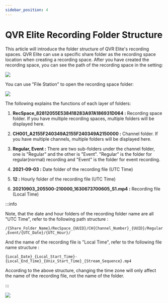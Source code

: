 ```yaml
---
sidebar_position: 4
---
```


# QVR Elite Recording Folder Structure

This article will introduce the folder structure of QVR Elite's recording spaces. QVR Elite can use a specific share folder as the recording space location when creating a recording space.
After you have created the recording space, you can see the path of the recording space in the setting:

![](/assets/recording_space_path.png)

You can use "File Station" to open the recording space folder:

![](/assets/elite_record_path.png)

The following explains the functions of each layer of folders:

1. **RecSpace_82812055E538418283A97A186931D064 :** Recording space folder. If you have multiple recording spaces, multiple folders will be displayed here.

2. **CH001_A2155F240349A2155F240349A2150000 :** Channel folder. If you have multiple channels, multiple folders will be displayed here.

3. **Regular, Event :** There are two sub-folders under the channel folder, one is "Regular" and the other is "Event". "Regular" is the folder for regular(normal) recording and "Event" is the folder for event recording.

4. **2021-09-03 :** Date folder of the recording file (UTC Time)

5. **12 :** Hourly folder of the recording file (UTC Time)

6. **20210903_205500-210000_1630673700605_S1.mp4 :** Recording file (Local Time)

:::info

Note, that the date and hour folders of the recording folder name are all "UTC Time", refer to the following path structure :

`/{Share_Folder_Name}/RecSpace_{UUID}/CH{Channel_Number}_{UUID}/Regular,Event/{UTC_Date}/{UTC_Hour}/`

And the name of the recording file is "Local Time", refer to the following file name structure :

`{Local_Date}_{Local_Start_Time}-{Local_End_Time}_{Unix_Start_Time}_{Stream_Sequence}.mp4`

According to the above structure, changing the time zone will only affect the name of the recording file, not the name of the folder.

:::

![](/assets/elite_record_time.png)